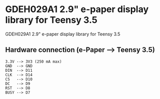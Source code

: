 # GDEH029A1 2.9" e-paper display library for Teensy 3.5

GDEH029A1 2.9" e-paper display library for Teensy 3.5

## Hardware connection (e-Paper --> Teensy 3.5)

    3.3V --> 3V3 (250 mA max)
    GND  --> GND
    DIN  --> D11
    CLK  --> D14
    CS   --> D10
    DC   --> D9
    RST  --> D8
    BUSY --> D7
